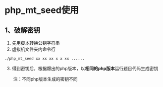 # php_mt_seed使用

## 1、破解密钥

1. 先用脚本转换公钥字符串
2. 虚拟机文件夹内命令行

```
./php_mt_seed xx xx xx x x xx ......
```

3. 得到密钥后，根据爆出的php版本，以**相同的php版本**运行题目代码生成密钥

   ​	注：不同php版本生成的密钥不同

